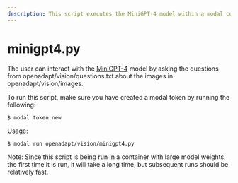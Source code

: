 ```yaml
---
description: This script executes the MiniGPT-4 model within a modal container.
---
```


# minigpt4.py

The user can interact with the [MiniGPT-4](https://github.com/Vision-CAIR/MiniGPT-4) model by asking the questions from openadapt/vision/questions.txt about the images in openadapt/vision/images.

To run this script, make sure you have created a modal token by running the following:

```
$ modal token new
```

Usage:

```
$ modal run openadapt/vision/minigpt4.py
```

Note: Since this script is being run in a container with large model weights, the first time it is run, it will take a long time, but subsequent runs should be relatively fast.
